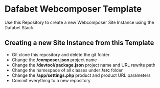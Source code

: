 # Dafabet Webcomposer Template

Use this Repository to create a new Webcomposer Site Instance using the 
Dafabet Stack

## Creating a new Site Instance from this Template

* Git clone this repository and delete the git folder
* Change the **/composer.json** project name
* Change the **/devtool/package.json** project name and URL rewrite path
* Change the namespace of all classes under **/src** folder
* Change the **/app/settings.php** product and product URL parameters
* Commit everything to a new repository
